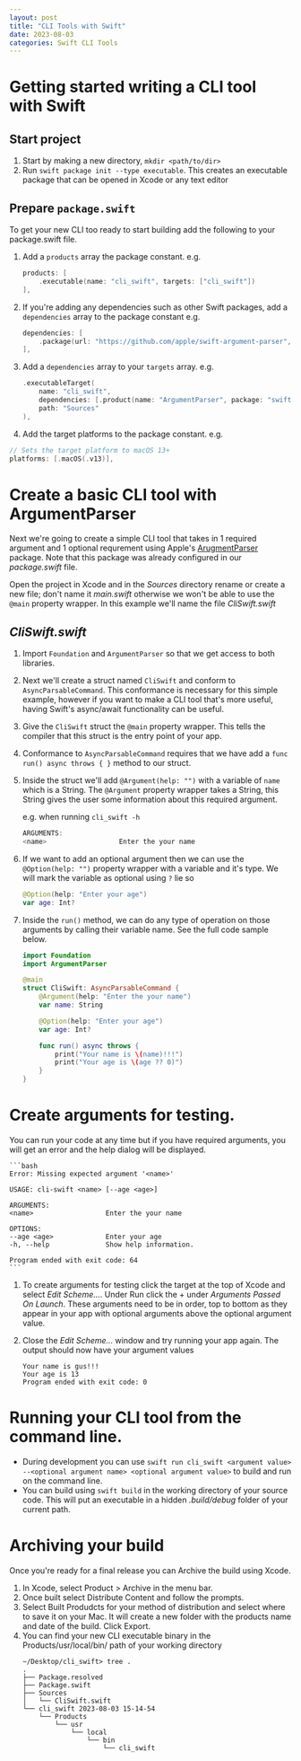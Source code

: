 ```yaml
---
layout: post
title: "CLI Tools with Swift"
date: 2023-08-03
categories: Swift CLI Tools
---
```


# Getting started writing a CLI tool with Swift

## Start project

1. Start by making a new directory, `mkdir <path/to/dir>`
2. Run `swift package init --type executable`. This creates an executable package that can be opened in Xcode or any text editor

## Prepare `package.swift`

To get your new CLI too ready to start building add the following to your package.swift file.

1. Add a `products` array the package constant. e.g.
    ```swift
    products: [
        .executable(name: "cli_swift", targets: ["cli_swift"])
    ],
    ```

2. If you're adding any dependencies such as other Swift packages, add a `dependencies` array to the package constant e.g.
    ```swift
    dependencies: [
        .package(url: "https://github.com/apple/swift-argument-parser", exact: "1.2.2")
    ],
    ```

3. Add a `dependencies` array to your `targets` array. e.g.
    ```swift
    .executableTarget(
        name: "cli_swift",
        dependencies: [.product(name: "ArgumentParser", package: "swift-argument-parser")],
        path: "Sources"
    ),
    ```

4. Add the target platforms to the package constant. e.g.
```swift
// Sets the target platform to macOS 13+
platforms: [.macOS(.v13)],
``````
# Create a basic CLI tool with ArgumentParser

Next we're going to create a simple CLI tool that takes in 1 required argument and 1 optional requrement using Apple's [ArugmentParser](https://github.com/apple/swift-argument-parser) package. Note that this package was already configured in our _package.swift_ file.

Open the project in Xcode and in the _Sources_ directory rename or create a new file; don't name it _main.swift_ otherwise we won't be able to use the `@main` property wrapper. In this example we'll name the file _CliSwift.swift_

## _CliSwift.swift_

1. Import `Foundation` and `ArgumentParser` so that we get access to both libraries.
2. Next we'll create a struct named `CliSwift` and conform to `AsyncParsableCommand`. This conformance is necessary for this simple example, however if you want to make a CLI tool that's more useful, having Swift's async/await functionality can be useful.
3. Give the `CliSwift` struct the `@main` property wrapper. This tells the compiler that this struct is the entry point of your app.
4. Conformance to `AsyncParsableCommand` requires that we have add a `func run() async throws { }` method to our struct.
5. Inside the struct we'll add `@Argument(help: "")` with a variable of `name` which is a String. The `@Argument` property wrapper takes a String, this String gives the user some information about this required argument.

    e.g. when running `cli_swift -h`
    ```swift
    ARGUMENTS:
    <name>                  Enter the your name
    ```
6. If we want to add an optional argument then we can use the `@Option(help: "")` property wrapper with a variable and it's type. We will mark the variable as optional using `?` lie so
    ```swift
    @Option(help: "Enter your age")
    var age: Int?
    ```
7. Inside the `run()` method, we can do any type of operation on those arguments by calling their variable name. See the full code sample below.
    ```swift
    import Foundation
    import ArgumentParser

    @main
    struct CliSwift: AsyncParsableCommand {
        @Argument(help: "Enter the your name")
        var name: String

        @Option(help: "Enter your age")
        var age: Int?

        func run() async throws {
            print("Your name is \(name)!!!")
            print("Your age is \(age ?? 0)")
        }
    }
    ```
# Create arguments for testing.

You can run your code at any time but if you have required arguments, you will get an error and the help dialog will be displayed.

    ```bash
    Error: Missing expected argument '<name>'

    USAGE: cli-swift <name> [--age <age>]

    ARGUMENTS:
    <name>                  Enter the your name

    OPTIONS:
    --age <age>             Enter your age
    -h, --help              Show help information.

    Program ended with exit code: 64
    ```

1. To create arguments for testing click the target at the top of Xcode and select _Edit Scheme..._. Under Run click the + under _Arguments Passed On Launch_. These arguments need to be in order, top to bottom as they appear in your app with optional arguments above the optional argument value.
2. Close the _Edit Scheme..._ window and try running your app again. The output should now have your argument values

    ```
    Your name is gus!!!
    Your age is 13
    Program ended with exit code: 0
    ```

# Running your CLI tool from the command line.

* During development you can use `swift run cli_swift <argument value> --<optional argument name> <optional argument value>` to build and run on the command line.
* You can build using `swift build` in the working directory of your source code. This will put an executable in a hidden _.build/debug_ folder of your current path.

# Archiving your build

Once you're ready for a final release you can Archive the build using Xcode.
1. In Xcode, select Product > Archive in the menu bar.
2. Once built select Distribute Content and follow the prompts.
3. Select Built Produdcts for your method of distribution and select where to save it on your Mac. It will create a new folder with the products name and date of the build. Click Export.
4. You can find your new CLI executable binary in the Products/usr/local/bin/ path of your working directory
    ```
    ~/Desktop/cli_swift> tree .
    .
    ├── Package.resolved
    ├── Package.swift
    ├── Sources
    │   └── CliSwift.swift
    └── cli_swift 2023-08-03 15-14-54
        └── Products
            └── usr
                └── local
                    └── bin
                        └── cli_swift
    ```